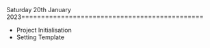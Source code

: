 Saturday 20th January 2023==============================================

- Project Initialisation
- Setting Template